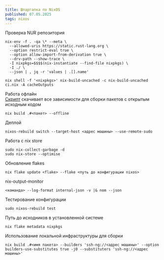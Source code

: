 ```yaml
---
title: Шпаргалка по NixOS
published: 07.05.2025
tags: nixos
---
```


Проверка NUR репозитория
```
nix-env -f . -qa \* --meta \
  --allowed-uris https://static.rust-lang.org \
  --option restrict-eval true \
  --option allow-import-from-derivation true \
  --drv-path --show-trace \
  -I nixpkgs=$$$$(nix-instantiate --find-file nixpkgs) \
  -I ./ \
  --json | , jq -r 'values | .[].name'
```
```
nix shell -f '<nixpkgs>' nix-build-uncached -c nix-build-uncached ci.nix -A cacheOutputs
```
Работа офлайн  
[Скрипт](https://github.com/lukyanovartem/scripts/tree/master/moonix) скачивает все зависимости для сборки пакетов с открытым исходным кодом
```
nix build .#<пакет> --offline
```
Деплой
```
nixos-rebuild switch --target-host <адрес машины> --use-remote-sudo
```
Работа с nix store
```
sudo nix-collect-garbage -d
sudo nix-store --optimise
```
Обновление flakes
```
nix flake update <flake> --flake <путь до конфигурации nixos>
```
nix-output-monitor
```
<команда> --log-format internal-json -v |& nom --json
```
Тестирование конфигурации
```
sudo nixos-rebuild test
```
Путь до исходников в установленной системе
```
nix flake metadata nixpkgs
```
Использование локальной инфраструктуры для сборки
```
nix build .#<имя пакета> --builders 'ssh-ng://<адрес машины>' --option builders-use-substitutes true -j0 --substituters 'ssh-ng://<адрес машины>'
```
